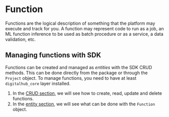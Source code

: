 # Function

Functions are the logical description of something that the platform may execute and track for you. A function may represent code to run as a job, an ML function inference to be used as batch procedure or as a service, a data validation, etc.

## Managing functions with SDK

Functions can be created and managed as *entities* with the SDK CRUD methods. This can be done directly from the package or through the `Project` object.
To manage functions, you need to have at least `digitalhub_core` layer installed.

1. In the [CRUD section](./crud.md), we will see how to create, read, update and delete functions.
2. In the [entity section](./entity.md), we will see what can be done with the `Function` object.
